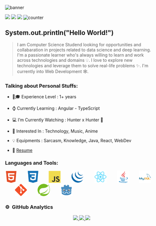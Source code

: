 ![banner](https://media.licdn.com/dms/image/D4D16AQHI-_3NeLnocw/profile-displaybackgroundimage-shrink_350_1400/0/1673356830859?e=1684972800&v=beta&t=W1KyAI4vPSeRHjkdZN5P4rd1WU63bx3vMT8-oY5L2cQ)

[<img src="https://img.shields.io/badge/linkedin-%230077B5.svg?&style=for-the-badge&logo=linkedin&logoColor=white" />](https://www.linkedin.com/in/giovanbattistamazza/) 
[<img src = "https://img.shields.io/badge/instagram-%23E4405F.svg?&style=for-the-badge&logo=instagram&logoColor=white">](https://www.instagram.com/giovanni_.mazza/) 
[<img src = "https://img.shields.io/badge/telegram-%233498DB.svg?&style=for-the-badge&logo=telegram&logoColor=white">](https://t.me/nogiiiiiii) 
![counter](https://komarev.com/ghpvc/?username=giovannimazza&style=flat-square)

## System.out.println("Hello World!") 

>I am Computer Science Studend looking for opportunities and collabaration in projects related to data science and deep learning. I'm a passionate learner who's always willing to learn and work across technologies and domains 💡. I love to explore new technologies and leverage them to solve real-life problems ✨. I'm currently into Web Development 🕸️.

### Talking about Personal Stuffs:

- 👨🎓 Experience Level : 1+ years

-  :watch: Currently Learning : Angular - TypeScript

- 💻 I’m Currently Watching : Hunter x Hunter 🚀

- 🧩 Interested In : Technology, Music, Anime

- 💡 Equipments : Sarcasm, Knowledge, Java, React, WebDev

- 📝 [Resume](https://drive.google.com/file/d/1-fbZbUjYcwA1Ho6CH1d408ECBsTfOINx/view?usp=sharing)

### Languages and Tools:

<img src="https://raw.githubusercontent.com/devicons/devicon/master/icons/html5/html5-plain.svg" width="40px">&nbsp;&nbsp;&nbsp;&nbsp;&nbsp;&nbsp;&nbsp;&nbsp;<img src="https://raw.githubusercontent.com/devicons/devicon/master/icons/css3/css3-plain.svg" width="40px">&nbsp;&nbsp;&nbsp;&nbsp;&nbsp;&nbsp;&nbsp;&nbsp;<img src="https://raw.githubusercontent.com/devicons/devicon/master/icons/javascript/javascript-original.svg" width="40px">&nbsp;&nbsp;&nbsp;&nbsp;&nbsp;&nbsp;&nbsp;&nbsp;
<img src="https://github.com/devicons/devicon/blob/master/icons/jquery/jquery-original.svg" width="40px">&nbsp;&nbsp;&nbsp;&nbsp;&nbsp;&nbsp;&nbsp;&nbsp;
<img src="https://github.com/devicons/devicon/blob/master/icons/react/react-original.svg" width="40px">&nbsp;&nbsp;&nbsp;&nbsp;&nbsp;&nbsp;&nbsp;&nbsp;
<img src="https://github.com/devicons/devicon/blob/master/icons/java/java-original.svg" width="40px">&nbsp;&nbsp;&nbsp;&nbsp;&nbsp;&nbsp;&nbsp;&nbsp;<img src="https://github.com/devicons/devicon/blob/master/icons/mysql/mysql-original-wordmark.svg" width="40px">&nbsp;&nbsp;&nbsp;&nbsp;&nbsp;&nbsp;&nbsp;&nbsp;<img src="https://raw.githubusercontent.com/devicons/devicon/master/icons/git/git-original.svg" width="40px">&nbsp;&nbsp;&nbsp;&nbsp;&nbsp;&nbsp;&nbsp;&nbsp;&nbsp;<img src="https://github.com/devicons/devicon/blob/master/icons/spring/spring-original.svg" width="40px">&nbsp;&nbsp;&nbsp;&nbsp;&nbsp;&nbsp;&nbsp;&nbsp;&nbsp;<img src="https://github.com/devicons/devicon/blob/master/icons/godot/godot-original.svg" width="40px">&nbsp;&nbsp;&nbsp;&nbsp;&nbsp;&nbsp;&nbsp;&nbsp;


### ⚙️ &nbsp;GitHub Analytics

<p align="center">
<a href="https://github.com/giovannimazza">
  <img height="180em" src="https://github-readme-stats-eight-theta.vercel.app/api?username=giovannimazza&show_icons=true&theme=vue-dark&include_all_commits=true&count_private=true" />
  <img height="180em" src="https://github-readme-stats-eight-theta.vercel.app/api/top-langs/?username=giovannimazza&layout=compact&exclude_lang=java+r&theme=vue-dark" />
  <img height="180em" src="github-readme-streak-stats.herokuapp.svg"/></a>
</p>

